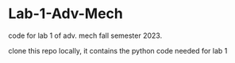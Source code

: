 # Lab-1-Adv-Mech
code for lab 1 of adv. mech fall semester 2023.

clone this repo locally, it contains the python code needed for lab 1
